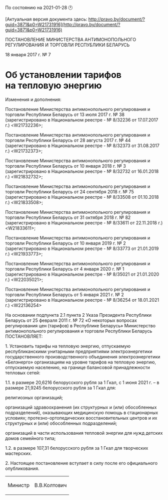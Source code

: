 По состоянию на 2021-01-28 &#x1F550;

[Актуальная версия документа здесь: http://pravo.by/document/?guid=3871&p0=W21731916](http://pravo.by/document/?guid=3871&p0=W21731916)

<p>ПОСТАНОВЛЕНИЕ МИНИСТЕРСТВА АНТИМОНОПОЛЬНОГО РЕГУЛИРОВАНИЯ И ТОРГОВЛИ РЕСПУБЛИКИ БЕЛАРУСЬ</p>
<p>18 января 2017 г. № 7</p>
<h1>Об установлении тарифов на тепловую энергию</h1>
<p>Изменения и дополнения:</p>
<p>Постановление Министерства антимонопольного регулирования и торговли Республики Беларусь от 13 июля 2017 г. № 38 (зарегистрировано в Национальном реестре - № 8/32236 от 17.07.2017 г.) &lt;W21732236&gt;;</p>
<p>Постановление Министерства антимонопольного регулирования и торговли Республики Беларусь от 28 августа 2017 г. № 44 (зарегистрировано в Национальном реестре - № 8/32373 от 31.08.2017 г.) &lt;W21732373&gt;;</p>
<p>Постановление Министерства антимонопольного регулирования и торговли Республики Беларусь от 10 января 2018 г. № 3 (зарегистрировано в Национальном реестре - № 8/32732 от 16.01.2018 г.) &lt;W21832732&gt;;</p>
<p>Постановление Министерства антимонопольного регулирования и торговли Республики Беларусь от 24 сентября 2018 г. № 75 (зарегистрировано в Национальном реестре - № 8/33508 от 01.10.2018 г.) &lt;W21833508&gt;;</p>
<p>Постановление Министерства антимонопольного регулирования и торговли Республики Беларусь от 31 октября 2018 г. № 82 (зарегистрировано в Национальном реестре - № 8/33611 от 22.11.2018 г.) &lt;W21833611&gt;;</p>
<p>Постановление Министерства антимонопольного регулирования и торговли Республики Беларусь от 10 января 2019 г. № 2 (зарегистрировано в Национальном реестре - № 8/33773 от 21.01.2019 г.) &lt;W21933773&gt;;</p>
<p>Постановление Министерства антимонопольного регулирования и торговли Республики Беларусь от 4 января 2020 г. № 1 (зарегистрировано в Национальном реестре - № 8/35021 от 21.01.2020 г.) &lt;W22035021&gt;;</p>
<p>Постановление Министерства антимонопольного регулирования и торговли Республики Беларусь от 5 января 2021 г. № 2 (зарегистрировано в Национальном реестре - № 8/36254 от 18.01.2021 г.) &lt;W22136254&gt;</p>
<p></p>
<p>На основании подпункта 2.1 пункта 2 Указа Президента Республики Беларусь от 25 февраля 2011 г. № 72 «О некоторых вопросах регулирования цен (тарифов) в Республике Беларусь» Министерство антимонопольного регулирования и торговли Республики Беларусь ПОСТАНОВЛЯЕТ:</p>
<p>1. Установить тарифы на тепловую энергию, отпускаемую республиканскими унитарными предприятиями электроэнергетики государственного производственного объединения электроэнергетики «Белэнерго» организациям на уровне тарифов на тепловую энергию, отпускаемую населению, на границе балансовой принадлежности тепловых сетей:</p>
<p>1.1. в размере 20,6216 белорусского рубля за 1 Гкал, с 1 июня 2021 г. – в размере 21,9245 белорусского рубля за 1 Гкал для:</p>
<p>религиозных организаций;</p>
<p>организаций здравоохранения (их структурных и (или) обособленных подразделений), оказывающих медицинскую помощь в стационарных условиях; протезно-ортопедических восстановительных центров и их структурных и (или) обособленных подразделений;</p>
<p>организаций в части использования тепловой энергии для нужд детских домов семейного типа;</p>
<p>1.2. в размере 107,31 белорусского рубля за 1 Гкал для творческих мастерских.</p>
<p>2. Настоящее постановление вступает в силу после его официального опубликования.</p>
<p></p>
<table><tr>
<td><p>Министр</p></td>
<td><p>В.В.Колтович</p></td>
</tr></table>
<p></p>